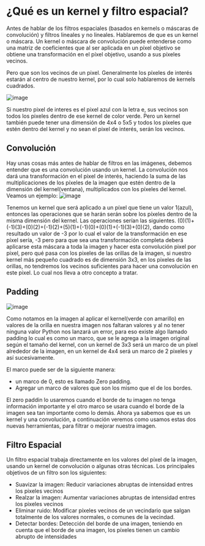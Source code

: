 # ¿Qué es un kernel y filtro espacial?

Antes de hablar de los filtros espaciales (basados en kernels o máscaras de convolución) y filtros lineales y no lineales. Hablaremos de que es un kernel o máscara.
Un kernel o máscara de convolución puede entenderse como una matriz de coeficientes que al ser aplicada en un píxel objetivo se obtiene una transformación en el píxel objetivo, usando a sus píxeles vecinos.

Pero que son los vecinos de un pixel. Generalmente los píxeles de interés estarán al centro de nuestro kernel, por lo cual solo hablaremos de kernels cuadrados.

![image](https://user-images.githubusercontent.com/98423341/157088091-e04ebce4-a50d-49b5-8de2-3640ec548f06.png)

Si nuestro pixel de interes es el pixel azul con la letra e, sus vecinos son todos los pixeles dentro de ese kernel de color verde.
Pero un kernel también puede tener una dimensión de 4x4 o 5x5 y todos los píxeles que estén dentro del kernel y no sean el pixel de interés, serán los vecinos.

## Convolución
Hay unas cosas más antes de hablar de filtros en las imágenes, debemos entender que es una convolución usando un kernel. La convolución nos dará una transformación en el pixel de interés, haciendo la suma de las multiplicaciones de los píxeles de la imagen que estén dentro de la dimensión del kernel(ventana), multiplicados con los píxeles del kernel. Veamos un ejemplo: 
![image](https://user-images.githubusercontent.com/98423341/157089701-eae4cd98-7043-4da9-8d98-3764f62e980b.png)

Tenemos un kernel que será aplicado a un píxel que tiene un valor 1(azul), entonces las operaciones que se harán serán sobre los píxeles dentro de la misma dimensión del kernel. Las operaciones serían las siguientes. (0)(1)+(-1)(3)+(0)(2)+(-1)(2)+(5)(1)+(-1)(0)+(0)(1)+(-1)(3)+(0)(2), dando como resultado un valor de -3 por lo cual el valor de la transformación en ese píxel sería, -3 pero para que sea una transformación completa deberá aplicarse esta máscara a toda la imagen y hacer esta convolución pixel por pixel, pero qué pasa con los pixeles de las orillas de la imagen, si nuestro kernel más pequeño cuadrado es de dimensión 3x3, en los pixeles de las orillas, no tendremos los vecinos suficientes para hacer una convolución en este pixel. Lo cual nos lleva a otro concepto a tratar.

## Padding 

![image](https://user-images.githubusercontent.com/98423341/157094718-9204e6c3-fd13-4210-beb3-ee01d75588af.png)

Como notamos en la imagen al aplicar el kernel(verde con amarillo) en valores de la orilla en nuestra imagen nos faltaran valores y al no tener ninguna valor Python nos lanzará un error, para eso existe algo llamado padding lo cual es como un marco, que se le agrega a la imagen original según el tamaño del kernel, con un kernel de 3x3 será un marco de un píxel alrededor de la imagen, en un kernel de 4x4 será un marco de 2 pixeles y así sucesivamente. 

El marco puede ser de la siguiente manera:
-  un marco de 0, esto es llamado Zero padding.
- Agregar un marco de valores que son los mismo que el de los bordes.

El zero paddin lo usaremos cuando el borde de tu imagen no tenga información importante y el otro marco se usara cuando el borde de la imagen sea tan importante como lo demás. Ahora ya sabemos que es un kernel y una convolución, a continuación veremos como usamos estas dos nuevas herramientas, para filtrar o mejorar nuestra imagen.

## Filtro Espacial

Un filtro espacial trabaja directamente en los valores del píxel de la imagen, usando un kernel de convolución o algunas otras técnicas.
Los principales objetivos de un filtro son los siguientes:
- Suavizar la imagen: Reducir variaciones abruptas de intensidad entres los pixeles vecinos
- Realzar la imagen: Aumentar variaciones abruptas de intensidad entres los pixeles vecinos
- Eliminar ruido: Modificar píxeles vecinos de un vecindario que salgan totalmente de los valores normales, o comunes de la vecindad.
- Detectar bordes: Detección del borde de una imagen, teniendo en cuenta que el borde de una imagen, los píxeles tienen un cambio abrupto de intensidades 


